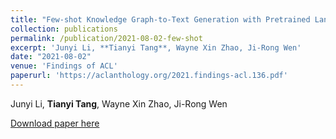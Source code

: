 ```yaml
---
title: "Few-shot Knowledge Graph-to-Text Generation with Pretrained Language Models"
collection: publications
permalink: /publication/2021-08-02-few-shot
excerpt: 'Junyi Li, **Tianyi Tang**, Wayne Xin Zhao, Ji-Rong Wen'
date: "2021-08-02"
venue: 'Findings of ACL'
paperurl: 'https://aclanthology.org/2021.findings-acl.136.pdf'
---
```

Junyi Li, **Tianyi Tang**, Wayne Xin Zhao, Ji-Rong Wen

[Download paper here](https://aclanthology.org/2021.findings-acl.136.pdf)